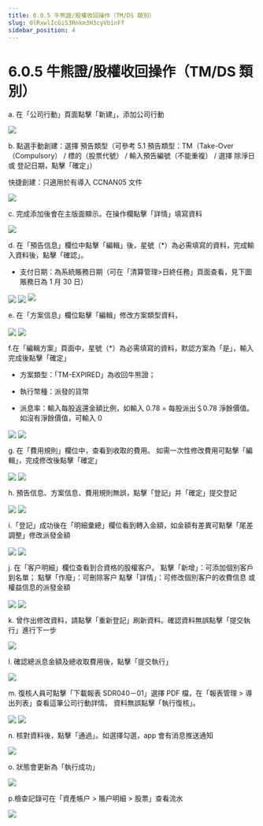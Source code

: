 ```yaml
---
title: 6.0.5 牛熊證/股權收回操作（TM/DS 類別）
slug: OlRxwlIcGiS3Rnkm3H3cyVbinFf
sidebar_position: 4
---
```



# 6.0.5 牛熊證/股權收回操作（TM/DS 類別）

a.  在「公司行動」頁面點擊「新建」，添加公司行動

<img src="/assets/H57QbBWAKo4pJ6xPP5wcvkfAnGf.png" src-width="2628" src-height="1231" align="center"/>

b. 點選手動創建：選擇 預告類型（可參考 5.1 預告類型：TM（Take-Over（Compulsory） / 標的（股票代號） / 輸入預告編號（不能重複） / 選擇 除淨日 或 登記日期，點擊「確定」）

快捷創建：只適用於有導入 CCNAN05 文件

<img src="/assets/X7jabw3dboxG1AxEu6hceMp2n8b.png" src-width="2246" src-height="1141" align="center"/>


c. 完成添加後會在主版面顯示。在操作欄點擊「詳情」填寫資料

<img src="/assets/RqjAbLeqronaUpxp3GkcVdE1n3g.png" src-width="2639" src-height="1039" align="center"/>

d. 在「預告信息」欄位中點擊「編輯」後，星號（*）為必需填寫的資料，完成輸入資料後，點擊「確認」。
- 支付日期：為系統賬務日期（可在「清算管理&gt;日終任務」頁面查看，見下圖賬務日為 1 月 30 日）

<img src="/assets/IZQzbc3TBo7dz8xlPIVcpdTUn6b.png" src-width="2384" src-height="1455" align="center"/>

<img src="/assets/QFlTbqhW9oa7oVxSKwOc2MwInwV.png" src-width="2386" src-height="1449" align="center"/>

<img src="/assets/MtJQbkgLaow8FixbxYCcGysJnod.png" src-width="793" src-height="200"/>

e.  在「方案信息」欄位點擊「編輯」修改方案類型資料，

<img src="/assets/CLkMbmZTOo5BT0xaPsccdzQinth.png" src-width="2403" src-height="1503" align="center"/>

<img src="/assets/JZaIbjRF9ot6qfxim8PcBZTen7c.png" src-width="2390" src-height="1446" align="center"/>

f.在「編輯方案」頁面中，星號（*）為必需填寫的資料，默認方案為「是」，輸入完成後點擊「確定」

- 方案類型：「TM-EXPIRED」為收回牛熊證；

- 執行幣種：派發的貨幣

- 派息率：輸入每股返還金額比例，如輸入 0.78 = 每股派出＄0.78 淨餘價值。如沒有淨餘價值，可輸入 0

<img src="/assets/I6VibOoTYoiullx16WFcW9VJn2f.png" src-width="1849" src-height="1442" align="center"/>

<img src="/assets/B0PZbxOYboOVnNxJ4JMcXxTrnwd.png" src-width="1667" src-height="1442" align="center"/>

g. 在「費用規則」欄位中，查看到收取的費用。
如需一次性修改費用可點擊「編輯」，完成修改後點擊「確定」

<img src="/assets/DM7vb56Kfox4CzxiPbmcSVMmnHi.png" src-width="2384" src-height="1449" align="center"/>

<img src="/assets/WxkubthVSoM6NLx5Jn5cYjmznVb.png" src-width="1843" src-height="1448" align="center"/>

h. 預告信息、方案信息、費用規則無誤，點擊「登記」并「確定」提交登記

<img src="/assets/AFhKbnlvko01WlxX9uqcIpRUnJg.png" src-width="2385" src-height="1445" align="center"/>

<img src="/assets/JCoDbzrUgoUEGAxVxd3cQou3ngg.png" src-width="2378" src-height="1442" align="center"/>

i.「登記」成功後在「明細彙總」欄位看到轉入金額，如金額有差異可點擊「尾差調整」修改派發金額

<img src="/assets/B9OLbuw36o7ErJxzUU5cY2lsneJ.png" src-width="2389" src-height="1458" align="center"/>

<img src="/assets/CJt6bZS1qoUviexlQdwcFcrAnKg.png" src-width="2406" src-height="1263" align="center"/>

j. 在「客户明細」欄位查看到合資格的股權客户。
點擊「新增」：可添加個別客戶到名單；
點擊「作廢」：可刪除客户
點擊「詳情」：可修改個別客户的收費信息 或 權益信息的派發金額

<img src="/assets/QTmNbGDruoSxVRx98w8cb5IXnce.png" src-width="2398" src-height="1497" align="center"/>

<img src="/assets/Fx0jbmTu0oLSrBxq9EmcWBU8nlb.png" src-width="1847" src-height="1438" align="center"/>

k. 曾作出修改資料，請點擊「重新登記」刷新資料。確認資料無誤點擊「提交執行」進行下一步

<img src="/assets/Km0DbzUJcok1tpxm94ocIoZtnNz.png" src-width="2380" src-height="1448" align="center"/>

l. 確認總派息金額及總收取費用後，點擊「提交執行」

<img src="/assets/R1Q0bnnA2oDgAkxnQrhc9t1gnvc.png" src-width="1678" src-height="1462" align="center"/>

m. 復核人員可點擊「下載報表 SDR040－01」選擇 PDF 檔，在「報表管理 &gt; 導出列表」查看這筆公司行動詳情。
資料無誤點擊「執行復核」。

<img src="/assets/TGIYbQwE9oetFTxCgrncBjpzneh.png" src-width="2633" src-height="1500" align="center"/>

<img src="/assets/LUDibPDhbowALqxmTrBcwKZxnof.png" src-width="1351" src-height="634" align="center"/>

n. 核對資料後，點擊「通過」。如選擇勾選，app 會有消息推送通知

<img src="/assets/DMhgbJPHdomWbExGZPwcwo8hn6b.png" src-width="2394" src-height="1453" align="center"/>

o. 狀態會更新為「執行成功」

<img src="/assets/CUEhbC602opEwZxw9ORcvZcZnLg.png" src-width="2386" src-height="286" align="center"/>

p.檢查記錄可在「資產帳户 &gt; 賬户明細 &gt; 股票」查看流水

<img src="/assets/I8deb7JGmoX1GdxzW7VcOluinhe.png" src-width="2637" src-height="375" align="center"/>

